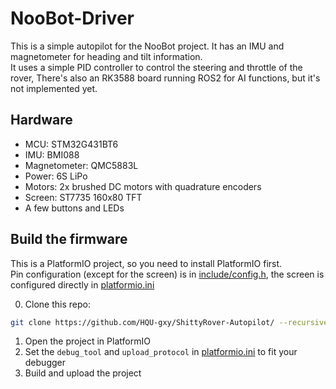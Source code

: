 # NooBot-Driver

This is a simple autopilot for the NooBot project. It has an IMU and magnetometer for heading and tilt information.  
It uses a simple PID controller to control the steering and throttle of the rover,
There's also an RK3588 board running ROS2 for AI functions, but it's not implemented yet.

## Hardware
* MCU: STM32G431BT6
* IMU: BMI088
* Magnetometer: QMC5883L
* Power: 6S LiPo
* Motors: 2x brushed DC motors with quadrature encoders
* Screen: ST7735 160x80 TFT
* A few buttons and LEDs

## Build the firmware

This is a PlatformIO project, so you need to install PlatformIO first.  
Pin configuration (except for the screen) is in [include/config.h](include/config.h),
the screen is configured directly in [platformio.ini](platformio.ini)

0. Clone this repo:
```bash
git clone https://github.com/HQU-gxy/ShittyRover-Autopilot/ --recursive --depth=1
```
1. Open the project in PlatformIO
2. Set the `debug_tool` and `upload_protocol` in [platformio.ini](platformio.ini) to fit your debugger
3. Build and upload the project
